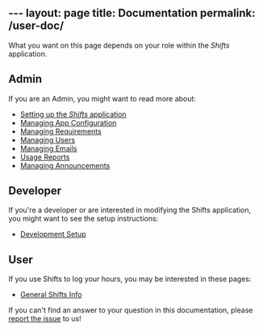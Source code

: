 --- layout: page
title: Documentation
permalink: /user-doc/
---

What you want on this page depends on your role within the *Shifts* application.

## Admin

If you are an Admin, you might want to read more about:

* [Setting up the *Shifts* application](https://github.com/YaleSTC/shifts/blob/rails-3.2/README.md)
* [Managing App Configuration](/reservations/user-doc/managing-app-config/)
* [Managing Requirements](reservations/user-doc/managing-requirements/)
* [Managing Users](/reservations/user-doc/managing-users/)
* [Managing Emails](/reservations/user-doc/emails/)
* [Usage Reports](/reservations/user-doc/reports/)
* [Managing Announcements](/reservations/user-doc/announcements/)

## Developer

If you're a developer or are interested in modifying the Shifts application, you might want to see the setup instructions:

* [Development Setup](https://github.com/YaleSTC/shifts/wiki)

## User

If you use Shifts to log your hours, you may be interested in these pages:  

* [General Shifts Info](http://weke.its.yale.edu/wiki/index.php/Shifts_Application)

<!---
<ul>
{% for page in site.pages %}
  {% if page.layout == 'user-page' %}  
    <li><a href="{{ page.url | prepend: site.baseurl }}">{{ page.title }}</a></li>
  {% endif %}
{% endfor %}
</ul>
-->

If you can't find an answer to your question in this documentation, please [report the issue](https://docs.google.com/a/yale.edu/spreadsheet/viewform?formkey=dE8zTFprNVB4RTAwdURhWEVTTlpDQVE6MQ#gid=0) to us!
